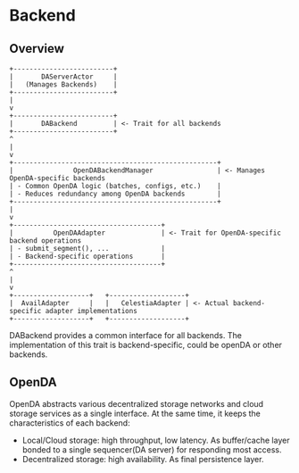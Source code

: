 # Backend

## Overview

```
+-------------------------+
|       DAServerActor     |
|   (Manages Backends)    |
+-------------------------+
|
v
+-------------------------+
|       DABackend         | <- Trait for all backends
+-------------------------+
^
|
v
+---------------------------------------------------+
|               OpenDABackendManager                | <- Manages OpenDA-specific backends
| - Common OpenDA logic (batches, configs, etc.)    |
| - Reduces redundancy among OpenDA backends        |
+---------------------------------------------------+
|
v
+-------------------------------------+
|          OpenDAAdapter              | <- Trait for OpenDA-specific backend operations
| - submit_segment(), ...             |
| - Backend-specific operations       |
+-------------------------------------+
^
|
v
+-------------------+   +-------------------+
|  AvailAdapter     |   |   CelestiaAdapter | <- Actual backend-specific adapter implementations
+-------------------+   +-------------------+
```

DABackend provides a common interface for all backends.
The implementation of this trait is backend-specific, could be openDA or other backends.

## OpenDA

OpenDA abstracts various decentralized storage networks and cloud storage services as a single interface.
At the same time, it keeps the characteristics of each backend:

- Local/Cloud storage: high throughput, low latency. As buffer/cache layer bonded to a single sequencer(DA server) for
  responding most access.
- Decentralized storage: high availability. As final persistence layer.



